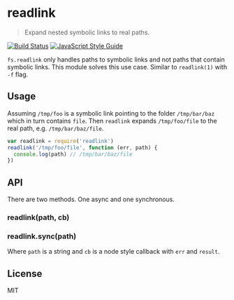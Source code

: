 # readlink

> Expand nested symbolic links to real paths.

[![Build Status](https://travis-ci.org/ralphtheninja/readlink.svg?branch=master)](https://travis-ci.org/ralphtheninja/readlink)
[![JavaScript Style Guide](https://img.shields.io/badge/code_style-standard-brightgreen.svg)](https://standardjs.com)

`fs.readlink` only handles paths to symbolic links and not paths that contain symbolic links. This module solves this use case. Similar to `readlink(1)` with `-f` flag.

## Usage

Assuming `/tmp/foo` is a symbolic link pointing to the folder `/tmp/bar/baz` which in turn contains `file`. Then `readlink` expands `/tmp/foo/file` to the real path, e.g. `/tmp/bar/baz/file`.

```js
var readlink = require('readlink')
readlink('/tmp/foo/file', function (err, path) {
  console.log(path) // /tmp/bar/baz/file
})

```

## API

There are two methods. One async and one synchronous.

### readlink(path, cb)

### readlink.sync(path)

Where `path` is a string and `cb` is a node style callback with `err` and `result`.

## License

MIT
